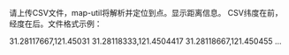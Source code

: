 请上传CSV文件，map-util将解析并定位到点。显示距离信息。
CSV纬度在前，经度在后。文件格式示例：

31.28117667,121.45031
31.28118333,121.4504417
31.28118667,121.450455
...
